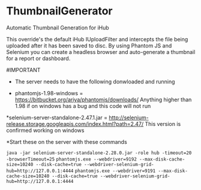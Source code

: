 # ThumbnailGenerator
Automatic Thumbnail Generation for iHub

This override's the default iHub IUploadFilter and intercepts the file being uploaded after it has been saved to disc.  By using Phantom JS and Selenium you can create a headless browser and auto-generate a thumbnail for a report or dashboard.

#IMPORTANT
* The server needs to have the following donwloaded and running

* phantomjs-1.98-windows = https://bitbucket.org/ariya/phantomjs/downloads/
Anything higher than 1.98 if on windows has a bug and this code will not run

*selenium-server-standalone-2.47.1.jar = http://selenium-release.storage.googleapis.com/index.html?path=2.47/
This version is confirmed working on windows

*Start these on the server with these commands

```java -jar selenium-server-standalone-2.28.0.jar -role hub -timeout=20 -browserTimeout=25```
```phantomjs.exe --webdriver=9192 --max-disk-cache-size=10240 --disk-cache=true --webdriver-selenium-grid-hub=http://127.0.0.1:4444```
```phantomjs.exe --webdriver=9191 --max-disk-cache-size=10240 --disk-cache=true --webdriver-selenium-grid-hub=http://127.0.0.1:4444```
